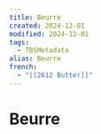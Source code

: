 ```yaml
---
title: Beurre
created: 2024-12-01
modified: 2024-12-01
tags:
  - TBSMetadata
alias: Beurre
french:
  - "[[2612 Butter]]"
---
```

# Beurre
